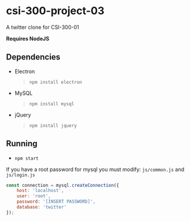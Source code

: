 # csi-300-project-03

A twitter clone for CSI-300-01

**Requires NodeJS**

## Dependencies

* Electron  
    > `npm install electron`
* MySQL
    > `npm install mysql`
* jQuery
    > `npm install jquery`

## Running

* `npm start`

If you have a root password for mysql you must modify: `js/common.js` and `js/login.js`

```javascript
const connection = mysql.createConnection({
    host: 'localhost',
    user: 'root',
    password: '[INSERT PASSWORD]',
    database: 'twitter'
});
```